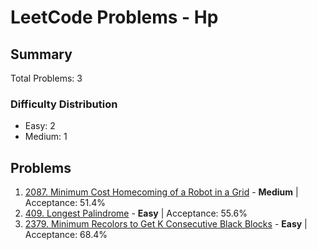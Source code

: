 # LeetCode Problems - Hp

## Summary
Total Problems: 3

### Difficulty Distribution

- Easy: 2
- Medium: 1

## Problems

1. [2087. Minimum Cost Homecoming of a Robot in a Grid](https://leetcode.com/problems/minimum-cost-homecoming-of-a-robot-in-a-grid/) - **Medium** | Acceptance: 51.4%
2. [409. Longest Palindrome](https://leetcode.com/problems/longest-palindrome/) - **Easy** | Acceptance: 55.6%
3. [2379. Minimum Recolors to Get K Consecutive Black Blocks](https://leetcode.com/problems/minimum-recolors-to-get-k-consecutive-black-blocks/) - **Easy** | Acceptance: 68.4%